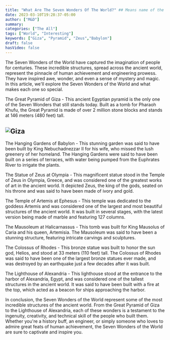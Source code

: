 ```yaml
---
title: "What Are The Seven Wonders Of The World?" ## Means name of the article is filename
date: 2023-03-10T19:28:37-05:00
author: ["M&D"]
summary:
categories: ["The All"]
tags: ["World", "Interesting"]
keywords: ["Giza", "Pyramid", "Zeus","Babylon"]
draft: false
hasVideo: false
---
```


The Seven Wonders of the World have captured the imagination of people for centuries. These incredible structures, spread across the ancient world, represent the pinnacle of human achievement and engineering prowess. They have inspired awe, wonder, and even a sense of mystery and magic. In this article, we'll explore the Seven Wonders of the World and what makes each one so special.

The Great Pyramid of Giza - This ancient Egyptian pyramid is the only one of the Seven Wonders that still stands today. Built as a tomb for Pharaoh Khufu, the Great Pyramid is made of over 2 million stone blocks and stands at 146 meters (480 feet) tall.
## <img src="https://images.adsttc.com/media/images/5cc4/4594/284d/d11a/2b00/00eb/original/02_Seven-Wonders-Giza_GIF.gif?1556366735" class="img" alt="Giza">
The Hanging Gardens of Babylon - This stunning garden was said to have been built by King Nebuchadnezzar II for his wife, who missed the lush greenery of her homeland. The Hanging Gardens were said to have been built on a series of terraces, with water being pumped from the Euphrates River to irrigate the plants.

The Statue of Zeus at Olympia - This magnificent statue stood in the Temple of Zeus in Olympia, Greece, and was considered one of the greatest works of art in the ancient world. It depicted Zeus, the king of the gods, seated on his throne and was said to have been made of ivory and gold.

The Temple of Artemis at Ephesus - This temple was dedicated to the goddess Artemis and was considered one of the largest and most beautiful structures of the ancient world. It was built in several stages, with the latest version being made of marble and featuring 127 columns.

The Mausoleum at Halicarnassus - This tomb was built for King Mausolus of Caria and his queen, Artemisia. The Mausoleum was said to have been a stunning structure, featuring intricate carvings and sculptures.

The Colossus of Rhodes - This bronze statue was built to honor the sun god, Helios, and stood at 33 meters (110 feet) tall. The Colossus of Rhodes was said to have been one of the largest bronze statues ever made, and was destroyed by an earthquake just a few decades after it was built.

The Lighthouse of Alexandria - This lighthouse stood at the entrance to the harbor of Alexandria, Egypt, and was considered one of the tallest structures in the ancient world. It was said to have been built with a fire at the top, which acted as a beacon for ships approaching the harbor.

In conclusion, the Seven Wonders of the World represent some of the most incredible structures of the ancient world. From the Great Pyramid of Giza to the Lighthouse of Alexandria, each of these wonders is a testament to the ingenuity, creativity, and technical skill of the people who built them. Whether you're a history buff, an engineer, or simply someone who loves to admire great feats of human achievement, the Seven Wonders of the World are sure to captivate and inspire you.
